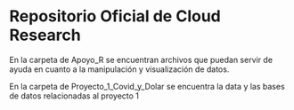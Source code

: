 # Repositorio Oficial de Cloud Research

En la carpeta de Apoyo_R se encuentran archivos que puedan servir de ayuda en cuanto a la manipulación y visualización de datos.

En la carpeta de Proyecto_1_Covid_y_Dolar se encuentra la data y las bases de datos relacionadas al proyecto 1
